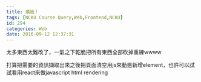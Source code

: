 ```yaml
---
title: 燒毀！
tags: [NCKU Course Query,Web,Frontend,NCKU]
id: 294
categories: Web
date: 2016-09-12 12:37:31
---
```


太多東西太難改了，一氣之下乾脆把所有東西全部砍掉重練wwww

打算把需要的資訊擷取出來之後把頁面清空用js來動態新增element，也許可以試試看用react來做javascript html rendering